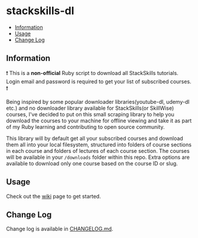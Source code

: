 # stackskills-dl

<!-- MarkdownTOC autolink="true" autoanchor="true" bracket="round" -->

- [Information](#information)
- [Usage](#usage)
- [Change Log](#change-log)

<!-- /MarkdownTOC -->

<a id="information"></a>
## Information

❗️ This is a **non-official** Ruby script to download all StackSkills tutorials. Login email and password is required to get your list of subscribed courses. ❗️

Being inspired by some popular downloader libraries(youtube-dl, udemy-dl etc.) and no downloader library available for StackSkills(or SkillWise) courses, I've decided to put on this small scraping library to help you download the courses to your machine for offline viewing and take it as part of my Ruby learning and contributing to open source community.

This library will by default get all your subscribed courses and download them all into your local filesystem, structured into folders of course sections in each course and folders of lectures of each course section. The courses will be available in your `/downloads` folder within this repo. Extra options are available to download only one course based on the course ID or slug.

<a id="usage"></a>
## Usage

Check out the [wiki](https://github.com/yoonwaiyan/stackskills-dl/wiki) page to get started.

<a id="change-log"></a>
## Change Log

Change log is available in [CHANGELOG.md](https://github.com/yoonwaiyan/stackskills-dl/blob/master/CHANGELOG.md).